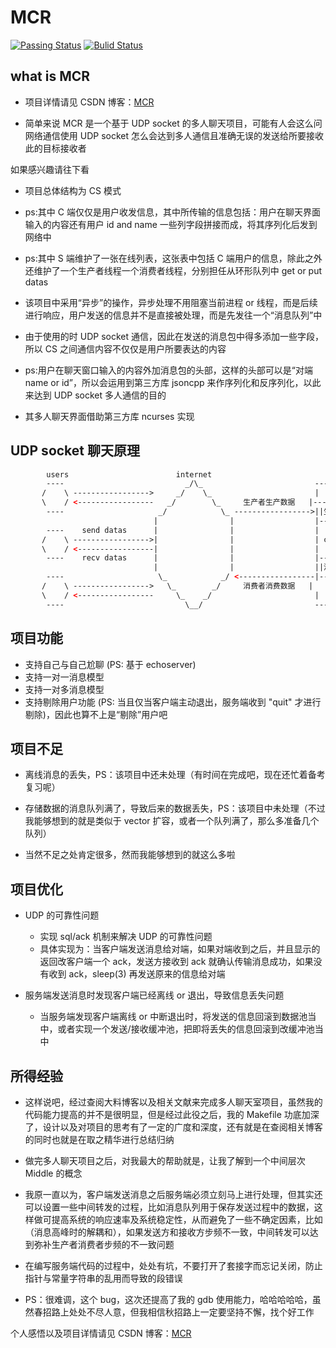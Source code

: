 # MCR

[![Passing Status](https://github.com/Shiny-Man/img.org/blob/master/passing.svg)](https://github.com/Shiny-Man/mcr)
[![Bulid Status](https://github.com/Shiny-Man/img.org/blob/master/build.svg)](https://github.com/Shiny-Man/mcr)

## what is MCR

- 项目详情请见 CSDN 博客：[MCR](https://blog.csdn.net/qq_41880190/article/details/90235055)

- 简单来说 MCR 是一个基于 UDP socket 的多人聊天项目，可能有人会这么问网络通信使用 UDP socket 怎么会达到多人通信且准确无误的发送给所要接收此的目标接收者

如果感兴趣请往下看

- 项目总体结构为 CS 模式

- ps:其中 C 端仅仅是用户收发信息，其中所传输的信息包括：用户在聊天界面输入的内容还有用户 id and name 一些列字段拼接而成，将其序列化后发到网络中

- ps:其中 S 端维护了一张在线列表，这张表中包括 C 端用户的信息，除此之外还维护了一个生产者线程一个消费者线程，分别担任从环形队列中 get or put datas

- 该项目中采用“异步”的操作，异步处理不用阻塞当前进程 or 线程，而是后续进行响应，用户发送的信息并不是直接被处理，而是先发往一个“消息队列”中

- 由于使用的时 UDP socket 通信，因此在发送的消息包中得多添加一些字段，所以 CS 之间通信内容不仅仅是用户所要表达的内容

- ps:用户在聊天窗口输入的内容外加消息包的头部，这样的头部可以是“对端 name or id”，所以会运用到第三方库 jsoncpp 来作序列化和反序列化，以此来达到 UDP socket 多人通信的目的

- 其多人聊天界面借助第三方库 ncurses 实现

## UDP socket 聊天原理

```html
        users                        internet                                server
        ----                           _/\_                         ---------------------
       /    \ ----------------->     _/    \_                       |                   |
       \    / <-----------------   _/        \_     生产者生产数据   |-------------      |
        ----                     _/            \_ ----------------->||生产者线程 |       |
                                |                |                  |-------------      |
        ----    send datas      |                |                  |                   |
       /    \ ----------------->|                |                  | circle     queue  |
       \    / <-----------------|                |                  |                   |
        ----    recv datas      |                |                  |-------------      |
                                |                |                  ||消费者线程 |       |
        ----                     \_            _/ <-----------------|-------------      |
       /    \ ----------------->   \_        _/     消费者消费数据   |                   |
       \    / <-----------------     \_    _/                       |                   |
        ----                           \__/                         ---------------------
```

## 项目功能

- 支持自己与自己尬聊 (PS: 基于 echoserver)
- 支持一对一消息模型
- 支持一对多消息模型
- 支持剔除用户功能 (PS: 当且仅当客户端主动退出，服务端收到 "quit" 才进行剔除)，因此也算不上是“剔除”用户吧

## 项目不足

- 离线消息的丢失，PS：该项目中还未处理（有时间在完成吧，现在还忙着备考复习呢）

- 存储数据的消息队列满了，导致后来的数据丢失，PS：该项目中未处理（不过我能够想到的就是类似于 vector 扩容，或者一个队列满了，那么多准备几个队列）

- 当然不足之处肯定很多，然而我能够想到的就这么多啦

## 项目优化

- UDP 的可靠性问题
  - 实现 sql/ack 机制来解决 UDP 的可靠性问题
  - 具体实现为：当客户端发送消息给对端，如果对端收到之后，并且显示的返回改客户端一个 ack，发送方接收到 ack 就确认传输消息成功，如果没有收到 ack，sleep(3) 再发送原来的信息给对端

- 服务端发送消息时发现客户端已经离线 or 退出，导致信息丢失问题
  - 当服务端发现客户端离线 or 中断退出时，将发送的信息回滚到数据池当中，或者实现一个发送/接收缓冲池，把即将丢失的信息回滚到改缓冲池当中

## 所得经验

- 这样说吧，经过查阅大料博客以及相关文献来完成多人聊天室项目，虽然我的代码能力提高的并不是很明显，但是经过此役之后，我的 Makefile 功底加深了，设计以及对项目的思考有了一定的广度和深度，还有就是在查阅相关博客的同时也就是在取之精华进行总结归纳

- 做完多人聊天项目之后，对我最大的帮助就是，让我了解到一个中间层次 Middle 的概念

- 我原一直以为，客户端发送消息之后服务端必须立刻马上进行处理，但其实还可以设置一些中间转发的过程，比如消息队列用于保存发送过程中的数据，这样做可提高系统的响应速率及系统稳定性，从而避免了一些不确定因素，比如（消息高峰时的解耦和），如果发送方和接收方步频不一致，中间转发可以达到弥补生产者消费者步频的不一致问题

- 在编写服务端代码的过程中，处处有坑，不要打开了套接字而忘记关闭，防止指针与常量字符串的乱用而导致的段错误

- PS：很难调，这个 bug，这次还提高了我的 gdb 使用能力，哈哈哈哈哈，虽然春招路上处处不尽人意，但我相信秋招路上一定要坚持不懈，找个好工作

个人感悟以及项目详情请见 CSDN 博客：[MCR](https://blog.csdn.net/qq_41880190/article/details/90235055)
